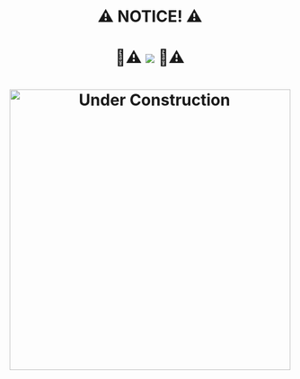 <div align="center">
  <h1>⚠️ <b>NOTICE!</b> ⚠️</h1>
</div>

<h1 align="center">
    🚧⚠️ 
    <img src="https://readme-typing-svg.herokuapp.com/?font=Righteous&size=35&color=FFA500&center=true&vCenter=true&width=500&height=70&duration=2500&lines=Workers+On+Break!;+Please+Be+Patient!" />
    🚧⚠️
</h1>

<h1 align="center">
    <img src="https://i.gifer.com/7VVE.gif" alt="Under Construction" width="500" />
</h1>


